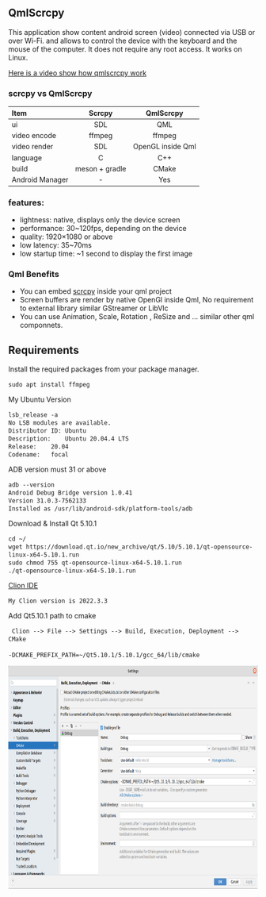 ## QmlScrcpy

This application show content android screen (video) connected via USB or over Wi-Fi.
and allows to control the device with the keyboard and the mouse of the computer. It does not require any root access. 
It works on Linux.

[Here is a video show how qmlscrcpy work](https://qmlscrcpy.s3.ir-thr-at1.arvanstorage.ir/QmlScrcpy-V0.0.1-alpha.mp4)


### scrcpy vs QmlScrcpy

| Item            |     Scrcpy     |     QmlScrcpy     |
|:----------------|:--------------:|:-----------------:|
| ui              |      SDL       |        QML        |
| video encode    |     ffmpeg     |      ffmpeg       |
| video render    |      SDL       | OpenGL inside Qml |
| language        |       C        |        C++        |
| build           | meson + gradle |       CMake       |
| Android Manager |       -        |        Yes        |

### features:
* lightness: native, displays only the device screen
* performance: 30~120fps, depending on the device
* quality: 1920×1080 or above
* low latency: 35~70ms
* low startup time: ~1 second to display the first image


### Qml Benefits
* You can embed [scrcpy](https://github.com/Genymobile/scrcpy) inside your qml project
* Screen buffers are render by native OpenGl inside Qml, No requirement to external library similar GStreamer or LibVlc 
* You can use Animation, Scale, Rotation , ReSize and ... similar other qml componnets.


## Requirements

Install the required packages from your package manager.
```
sudo apt install ffmpeg
```


My Ubuntu Version
```
lsb_release -a
No LSB modules are available.
Distributor ID:	Ubuntu
Description:	Ubuntu 20.04.4 LTS
Release:	20.04
Codename:	focal
```

ADB version must 31 or above
```
adb --version
Android Debug Bridge version 1.0.41
Version 31.0.3-7562133
Installed as /usr/lib/android-sdk/platform-tools/adb
```

Download & Install Qt 5.10.1
```
cd ~/
wget https://download.qt.io/new_archive/qt/5.10/5.10.1/qt-opensource-linux-x64-5.10.1.run
sudo chmod 755 qt-opensource-linux-x64-5.10.1.run
./qt-opensource-linux-x64-5.10.1.run
```

[Clion IDE](https://www.jetbrains.com/clion/)
``` 
My Clion version is 2022.3.3
```

Add Qt5.10.1 path to cmake
```
 Clion --> File --> Settings --> Build, Execution, Deployment --> CMake
 
-DCMAKE_PREFIX_PATH=~/Qt5.10.1/5.10.1/gcc_64/lib/cmake
```


<div >
  <a href="https://github.com/othneildrew/Best-README-Template">
    <img src="./res/images/cmake.png"  width="906" height="450" alt="">
  </a>
</div>

